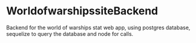 # WorldofwarshipssiteBackend
Backend for the world of warships stat web app, using postgres database, sequelize to query the database and node for calls.
